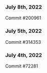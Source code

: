 ### July 8th, 2022

Commit #200961

### July 5th, 2022

Commit #314353


### July 4th, 2022

Commit #72281
